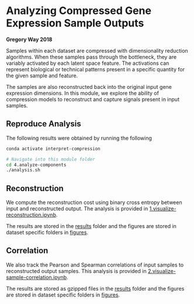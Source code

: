 # Analyzing Compressed Gene Expression Sample Outputs

**Gregory Way 2018**

Samples within each dataset are compressed with dimensionality reduction algorithms.
When these samples pass through the bottleneck, they are variably activated by each latent space feature.
The activations can represent biological or technical patterns present in a specific quantity for the given sample and feature.

The samples are also reconstructed back into the original input gene expression dimensions.
In this module, we explore the ability of compression models to reconstruct and capture signals present in input samples.

## Reproduce Analysis

The following results were obtained by running the following

```bash
conda activate interpret-compression

# Navigate into this module folder
cd 4.analyze-components
./analysis.sh
```

## Reconstruction

We compute the reconstruction cost using binary cross entropy between input and reconstructed output.
The analysis is provided in [1.visualize-reconstruction.ipynb](1.visualize-reconstruction.ipynb).

The results are stored in the [results](results/) folder and the figures are stored in dataset specific folders in [figures](figures/).

## Correlation

We also track the Pearson and Spearman correlations of input samples to reconstructed output samples.
This analysis is provided in [2.visualize-sample-correlation.ipynb](2.visualize-sample-correlation.ipynb).

The results are stored as gzipped files in the [results](results/) folder and the figures are stored in dataset specific folders in [figures](figures/).
